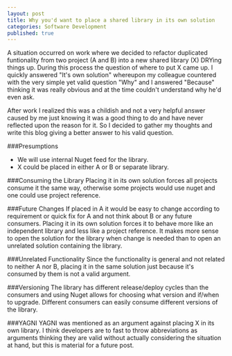 ```yaml
---
layout: post
title: Why you'd want to place a shared library in its own solution
categories: Software Development
published: true
---
```

A situation occurred on work where we decided to refactor duplicated funtionality from two project (A and B) into a new shared library (X) DRYing things up. During this process the question of where to put X came up. I quickly answered "It's own solution" whereupon my colleague countered with the very simple yet valid question "Why" and I answered "Because" thinking it was really obvious and at the time couldn't understand why he'd even ask.

After work I realized this was a childish and not a very helpful answer caused by me just knowing it was a good thing to do and have never reflected upon the reason for it. So I decided to gather my thoughts and write this blog giving a better answer to his valid question.

###Presumptions
* We will use internal Nuget feed for the library.
* X could be placed in either A or B or separate library.

###Consuming the Library
Placing it in its own solution forces all projects consume it the same way, otherwise some projects would use nuget and one could use project reference. 

###Future Changes
If placed in A it would be easy to change according to requirement or quick fix for A and not think about B or any future consumers. Placing it in its own solution forces it to behave more like an independent library and less like a project reference. It makes more sense to open the solution for the library when change is needed than to open an unrelated solution containing the library.

###Unrelated Functionality
Since the functionality is general and not related to neither A nor B, placing it in the same solution just because it's consumed by them is not a valid argument.

###Versioning
The library has different release/deploy cycles than the consumers and using Nuget allows for choosing what version and if/when to upgrade. Different consumers can easily consume different versions of the library. 

###YAGNI
YAGNI was mentioned as an argument against placing X in its own library. I think developers are to fast to throw abbreviations as arguments thinking they are valid without actually considering the situation at hand, but this is material for a future post.

